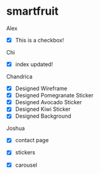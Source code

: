 # smartfruit

Alex
- [x] This is a checkbox!


Chi
-[x] index updated!

Chandrica 
- [x] Designed Wireframe
- [x] Designed Pomegranate Sticker
- [x] Designed Avocado Sticker
- [x] Designed Kiwi Sticker
- [x] Designed Background 

Joshua
- [x] contact page
- [x] stickers
- [x] carousel

